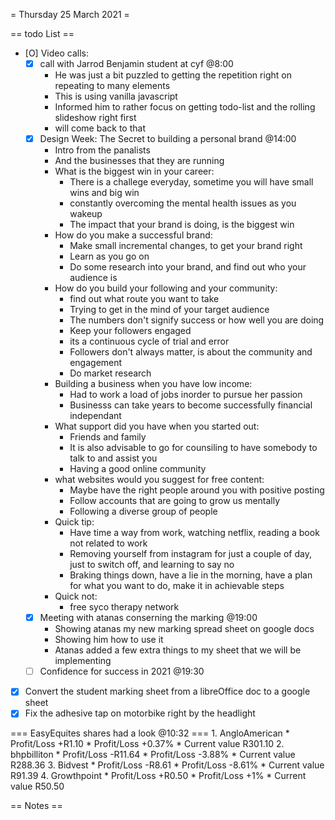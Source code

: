 = Thursday 25 March 2021 =

== todo List ==
- [O] Video calls:
	- [X] call with Jarrod Benjamin student at cyf @8:00
		- He was just a bit puzzled to getting the repetition right on repeating to many elements
		- This is using vanilla javascript
		- Informed him to rather focus on getting todo-list and the rolling slideshow right first
		- will come back to that 
	- [X] Design Week: The Secret to building a personal brand @14:00
		- Intro from the panalists
		- And the businesses that they are running
		- What is the biggest win in your career:
			- There is a challege everyday, sometime you will have small wins and big win
			- constantly overcoming the mental health issues as you wakeup
			- The impact that your brand is doing, is the biggest win
		- How do you make a successful brand:
			- Make small incremental changes, to get your brand right
			- Learn as you go on
			- Do some research into your brand, and find out who your audience is
		- How do you build your following and your community:
			- find out what route you want to take
			- Trying to get in the mind of your target audience
			- The numbers don't signify success or how well you are doing
			- Keep your followers engaged
			- its a continuous cycle of trial and error
			- Followers don't always matter, is about the community and engagement
			- Do market research
		- Building a business when you have low income:
			- Had to work a load of jobs inorder to pursue her passion
			- Businesss can take years to become successfully financial independant
		- What support did you have when you started out:
			- Friends and family
			- It is also advisable to go for counsiling to have somebody to talk to and assist you
			- Having a good online community
		- what websites would you suggest for free content:
			- Maybe have the right people around you with positive posting
			- Follow accounts that are going to grow us mentally
			- Following a diverse group of people
		- Quick tip:
			- Have time a way from work, watching netflix, reading a book not related to work
			- Removing yourself from instagram for just a couple of day, just to switch off, and learning to say no
			- Braking things down, have a lie in the morning, have a plan for what you want to do, make it in achievable steps
		- Quick not:
			- free syco therapy network
	- [X] Meeting with atanas conserning the marking @19:00
		- Showing atanas my new marking spread sheet on google docs
		- Showing him how to use it
		- Atanas added a few extra things to my sheet that we will be implementing
	- [ ] Confidence for success in 2021 @19:30
- [X] Convert the student marking sheet from a libreOffice doc to a google sheet
- [X] Fix the adhesive tap on motorbike right by the headlight

=== EasyEquites shares had a look @10:32 ===
	1. AngloAmerican
		* Profit/Loss +R1.10
		* Profit/Loss +0.37%
		* Current value R301.10
	2. bhpbilliton
		* Profit/Loss -R11.64
		* Profit/Loss -3.88%
		* Current value R288.36
	3. Bidvest
		* Profit/Loss -R8.61
		* Profit/Loss -8.61%
		* Current value R91.39
	4. Growthpoint
		* Profit/Loss +R0.50
		* Profit/Loss +1%
		* Current value R50.50

== Notes ==

